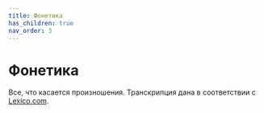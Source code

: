 ```yaml
---
title: Фонетика
has_children: true
nav_order: 3
---
```


# Фонетика

Все, что касается произношения.  Транскрипция дана в соответствии с
[Lexico.com](https://www.lexico.com/).
